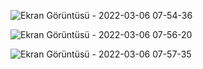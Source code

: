 ![Ekran Görüntüsü - 2022-03-06 07-54-36](https://user-images.githubusercontent.com/68228757/156909902-93292c2c-a548-473c-b134-fe6b691506fa.png)

![Ekran Görüntüsü - 2022-03-06 07-56-20](https://user-images.githubusercontent.com/68228757/156909905-ac910804-9476-48b0-a85d-c0f115e615b6.png)

![Ekran Görüntüsü - 2022-03-06 07-57-35](https://user-images.githubusercontent.com/68228757/156909906-e57dcc23-9da3-4c63-8d52-f969d17ae57c.png)
